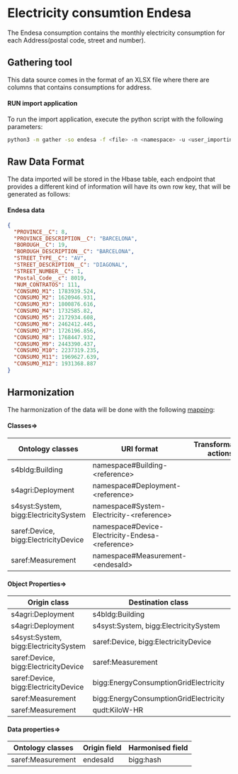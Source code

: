 # Electricity consumtion Endesa

The Endesa consumption contains the monthly electricity consumption for each Address(postal code, street and number).

## Gathering tool

This data source comes in the format of an XLSX file where there are columns that contains consumptions for address.

#### RUN import application

To run the import application, execute the python script with the following parameters:

```bash
python3 -m gather -so endesa -f <file> -n <namespace> -u <user_importing> -tz <file_timezone> -st <storage>
```

## Raw Data Format

The data imported will be stored in the Hbase table, each endpoint that provides a different kind of information will
have its own row key, that will be generated as follows:

#### Endesa data

````json
{
  "PROVINCE__C": 8,
  "PROVINCE_DESCRIPTION__C": "BARCELONA",
  "BOROUGH__C": 19,
  "BOROUGH_DESCRIPTION__C": "BARCELONA",
  "STREET_TYPE__C": "AV",
  "STREET_DESCRIPTION__C": "DIAGONAL",
  "STREET_NUMBER__C": 1,
  "Postal_Code__c": 8019,
  "NUM_CONTRATOS": 111,
  "CONSUMO_M1": 1783939.524,
  "CONSUMO_M2": 1620946.931,
  "CONSUMO_M3": 1800876.616,
  "CONSUMO_M4": 1732585.82,
  "CONSUMO_M5": 2172934.608,
  "CONSUMO_M6": 2462412.445,
  "CONSUMO_M7": 1726196.856,
  "CONSUMO_M8": 1768447.932,
  "CONSUMO_M9": 2443390.437,
  "CONSUMO_M10": 2237319.235,
  "CONSUMO_M11": 1969627.639,
  "CONSUMO_M12": 1931368.887
}
````

## Harmonization

The harmonization of the data will be done with the following [mapping](harmonizer/mapping.yaml):

#### Classes=>

| Ontology classes                      | URI format                                            | Transformation actions |
|---------------------------------------|-------------------------------------------------------|------------------------|
| s4bldg:Building                       | namespace#Building-&lt;reference&gt;                  |                        |
| s4agri:Deployment                     | namespace#Deployment-&lt;reference&gt;                |                        |
| s4syst:System, bigg:ElectricitySystem | namespace#System-Electricity-&lt;reference&gt;        |                        |
| saref:Device, bigg:ElectricityDevice  | namespace#Device-Electricity-Endesa-&lt;reference&gt; |                        |
| saref:Measurement                     | namespace#Measurement-&lt;endesaId&gt;                |                        |

#### Object Properties=>

| Origin class                          | Destination class                     | Relation                 |
|---------------------------------------|---------------------------------------|--------------------------|
| s4agri:Deployment                     | s4bldg:Building                       | s4agri:isDeployedAtSpace |
| s4agri:Deployment                     | s4syst:System, bigg:ElectricitySystem | ssn:hasDeployment        |
| s4syst:System, bigg:ElectricitySystem | saref:Device, bigg:ElectricityDevice  | s4syst:hasSubSystem      |
| saref:Device, bigg:ElectricityDevice  | saref:Measurement                     | saref:makesMeasurement   |
| saref:Device, bigg:ElectricityDevice  | bigg:EnergyConsumptionGridElectricity | saref:measuresProperty   |
| saref:Measurement                     | bigg:EnergyConsumptionGridElectricity | saref:relatesToProperty  |
| saref:Measurement                     | qudt:KiloW-HR                         | saref:isMeasuredIn       |

#### Data properties=>

| Ontology classes  | Origin field | Harmonised field |
|-------------------|--------------|------------------|
| saref:Measurement | endesaId     | bigg:hash        |